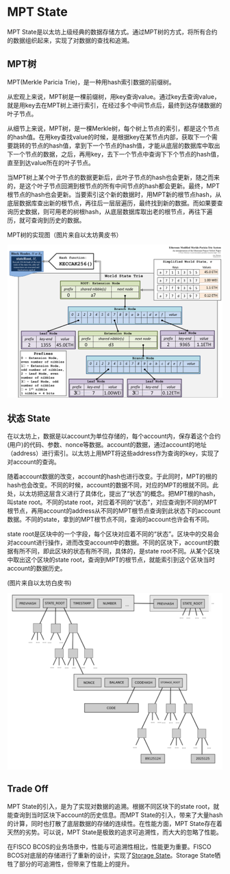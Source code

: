 # MPT State

MPT State是以太坊上级经典的数据存储方式。通过MPT树的方式，将所有合约的数据组织起来，实现了对数据的查找和追溯。

## MPT树

MPT(Merkle Paricia Trie)，是一种用hash索引数据的前缀树。

从宏观上来说，MPT树是一棵前缀树，用key查询value。通过key去查询value，就是用key去在MPT树上进行索引，在经过多个中间节点后，最终到达存储数据的叶子节点。

从细节上来说，MPT树，是一棵Merkle树，每个树上节点的索引，都是这个节点的hash值。在用key查找value的时候，是根据key在某节点内部，获取下一个需要跳转的节点的hash值，拿到下一个节点的hash值，才能从底层的数据库中取出下一个节点的数据，之后，再用key，去下一个节点中查询下下个节点的hash值，直至到达value所在的叶子节点。

当MPT树上某个叶子节点的数据更新后，此叶子节点的hash也会更新，随之而来的，是这个叶子节点回溯到根节点的所有中间节点的hash都会更新。最终，MPT根节点的hash也会更新。当要索引这个新的数据时，用MPT新的根节点hash，从底层数据库查出新的根节点，再往后一层层遍历，最终找到新的数据。而如果要查询历史数据，则可用老的树根hash，从底层数据库取出老的根节点，再往下遍历，就可查询到历史的数据。

MPT树的实现图（图片来自以太坊黄皮书）

![](../../../images/storage/mpt.png)

## 状态 State

在以太坊上，数据是以account为单位存储的，每个account内，保存着这个合约(用户)的代码、参数、nonce等数据。account的数据，通过account的地址（address）进行索引。以太坊上用MPT将这些address作为查询的key，实现了对account的查询。

随着account数据的改变，account的hash也进行改变。于此同时，MPT的根的hash也会改变。不同的时候，account的数据不同，对应的MPT的根就不同。此处，以太坊把这层含义进行了具体化，提出了“状态”的概念。把MPT根的hash，叫state root。不同的state root，对应着不同的“状态”，对应查询到不同的MPT根节点，再用account的address从不同的MPT根节点查询到此状态下的account数据。不同的state，拿到的MPT根节点不同，查询的account也许会有不同。

state root是区块中的一个字段，每个区块对应着不同的“状态”。区块中的交易会对account进行操作，进而改变account中的数据。不同的区块下，account的数据有所不同，即此区块的状态有所不同，具体的，是state root不同。从某个区块中取出这个区块的state root，查询到MPT的根节点，就能索引到这个区块当时account的数据历史。

(图片来自以太坊白皮书)

![](../../../images/storage/mpt_state.png)

## Trade Off

MPT State的引入，是为了实现对数据的追溯。根据不同区块下的state root，就能查询到当时区块下account的历史信息。而MPT State的引入，带来了大量hash的计算，同时也打散了底层数据的存储的连续性。在性能方面，MPT State存在着天然的劣势。可以说，MPT State是极致的追求可追溯性，而大大的忽略了性能。

在FISCO BCOS的业务场景中，性能与可追溯性相比，性能更为重要。FISCO BCOS对底层的存储进行了重新的设计，实现了[Storage State](storage.md)。Storage State牺牲了部分的可追溯性，但带来了性能上的提升。



